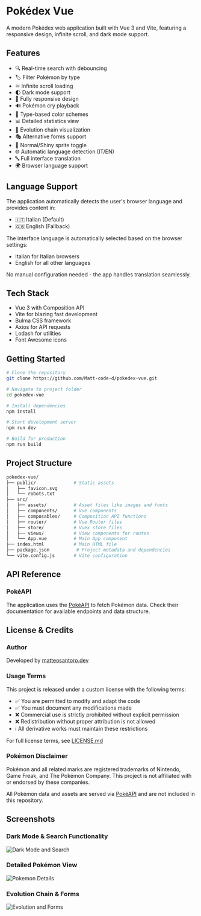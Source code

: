 # Pokédex Vue

A modern Pokédex web application built with Vue 3 and Vite, featuring a responsive design, infinite scroll, and dark mode support.

## Features

- 🔍 Real-time search with debouncing
- 🏷️ Filter Pokémon by type
- ♾️ Infinite scroll loading
- 🌓 Dark mode support
- 📱 Fully responsive design
- 🔊 Pokémon cry playback
- 🎨 Type-based color schemes
- 📊 Detailed statistics view
- 🔄 Evolution chain visualization
- 🎭 Alternative forms support
- 🌟 Normal/Shiny sprite toggle
- 🌐 Automatic language detection (IT/EN)
- 🔤 Full interface translation
- 🌍 Browser language support

## Language Support

The application automatically detects the user's browser language and provides content in:
- 🇮🇹 Italian (Default)
- 🇬🇧 English (Fallback)

The interface language is automatically selected based on the browser settings:
- Italian for Italian browsers
- English for all other languages

No manual configuration needed - the app handles translation seamlessly.

## Tech Stack

- Vue 3 with Composition API
- Vite for blazing fast development
- Bulma CSS framework
- Axios for API requests
- Lodash for utilities
- Font Awesome icons

## Getting Started

```bash
# Clone the repository
git clone https://github.com/Matt-code-d/pokedex-vue.git

# Navigate to project folder
cd pokedex-vue

# Install dependencies
npm install

# Start development server
npm run dev

# Build for production
npm run build
```

## Project Structure

```bash
pokedex-vue/
├── public/              # Static assets
│   ├── favicon.svg
│   └── robots.txt
├── src/
│   ├── assets/          # Asset files like images and fonts
│   ├── components/      # Vue components
│   ├── composables/     # Composition API functions
│   ├── router/          # Vue Router files
│   ├── store/           # Vuex store files
│   ├── views/           # View components for routes
│   └── App.vue          # Main App component
├── index.html           # Main HTML file
├── package.json          # Project metadata and dependencies
└── vite.config.js       # Vite configuration
```

## API Reference

### PokéAPI

The application uses the [PokéAPI](https://pokeapi.co/) to fetch Pokémon data. Check their documentation for available endpoints and data structure.

## License & Credits

### Author
Developed by [matteosantoro.dev](https://matteosantoro.dev)

### Usage Terms
This project is released under a custom license with the following terms:

- ✅ You are permitted to modify and adapt the code
- ✅ You must document any modifications made
- ❌ Commercial use is strictly prohibited without explicit permission
- ❌ Redistribution without proper attribution is not allowed
- ℹ️ All derivative works must maintain these restrictions

For full license terms, see [LICENSE.md](LICENSE.md)

### Pokémon Disclaimer
Pokémon and all related marks are registered trademarks of Nintendo, Game Freak, and The Pokémon Company. This project is not affiliated with or endorsed by these companies.

All Pokémon data and assets are served via [PokéAPI](https://pokeapi.co/) and are not included in this repository.

## Screenshots

### Dark Mode & Search Functionality
![Dark Mode and Search](https://i.imgur.com/ll3AvA4.png)

### Detailed Pokémon View
![Pokemon Details](https://i.imgur.com/Ex12BLe.png)

### Evolution Chain & Forms
![Evolution and Forms](https://i.imgur.com/hCz9ipM.png)